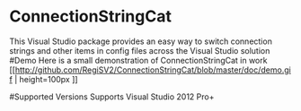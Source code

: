 # ConnectionStringCat
This Visual Studio package provides an easy way to switch connection strings and other items in config files across the Visual Studio solution
#Demo
Here is a small demonstration of ConnectionStringCat in work
[[http://github.com/RegiSV2/ConnectionStringCat/blob/master/doc/demo.gif | height=100px ]]

#Supported Versions
Supports Visual Studio 2012 Pro+
